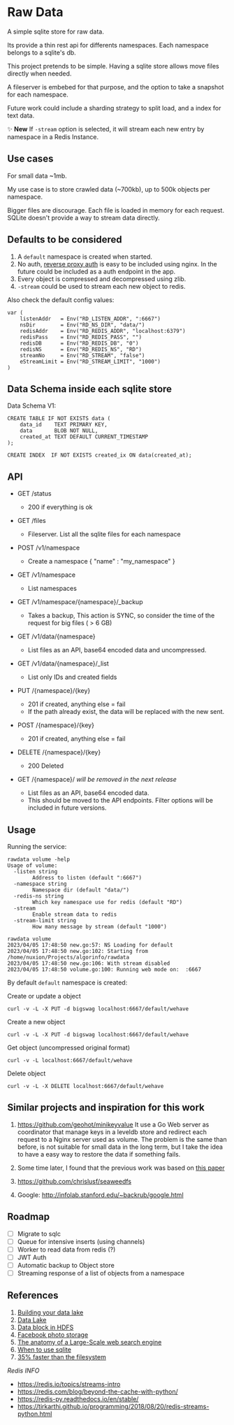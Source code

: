 # Raw Data

A simple sqlite store for raw data. 

Its provide a thin rest api for differents namespaces. Each namespace belongs to a sqlite's db. 

This project pretends to be simple. Having a sqlite store allows move files directly when needed.

A fileserver is embebed for that purpose, and the option to take a snapshot for each namespace.

Future work could include a sharding strategy to split load, and a index for text data. 

:sparkles: **New** If `-stream` option is selected, it will stream each new entry by namespace in a Redis Instance. 


## Use cases

For small data ~1mb. 

My use case is to store crawled data (~700kb), up to 500k objects per namespace.

Bigger files are discourage. Each file is loaded in memory for each request. SQLite doesn't provide a way to stream data directly. 

## Defaults to be considered

1. A `default` namespace is created when started. 
2. No auth, [reverse proxy auth](https://docs.nginx.com/nginx/admin-guide/security-controls/configuring-subrequest-authentication/) is easy to be included using nginx. In the future could be included as a auth endpoint in the app.
3. Every object is compressed and decompressed using zlib.
4. `-stream` could be used to stream each new object to redis.

Also check the default config values:

```
var (
	listenAddr   = Env("RD_LISTEN_ADDR", ":6667")
	nsDir        = Env("RD_NS_DIR", "data/")
	redisAddr    = Env("RD_REDIS_ADDR", "localhost:6379")
	redisPass    = Env("RD_REDIS_PASS", "")
	redisDB      = Env("RD_REDIS_DB", "0")
	redisNS      = Env("RD_REDIS_NS", "RD")
	streamNo     = Env("RD_STREAM", "false")
	eStreamLimit = Env("RD_STREAM_LIMIT", "1000")
)
```

## Data Schema inside each sqlite store

Data Schema V1:

```
CREATE TABLE IF NOT EXISTS data (
	data_id    TEXT PRIMARY KEY,
    data       BLOB NOT NULL,
	created_at TEXT DEFAULT CURRENT_TIMESTAMP
);

CREATE INDEX  IF NOT EXISTS created_ix ON data(created_at);
```


## API

- GET /status
  - 200 if everything is ok

- GET /files
  - Fileserver. List all the sqlite files for each namespace
  
- POST /v1/namespace
  - Create a namespace
  { "name" : "my_namespace" }

- GET /v1/namespace
  - List namespaces

- GET /v1/namespace/{namespace}/_backup 
  - Takes a backup, This action is SYNC, so consider the time of the request for big files ( > 6 GB)
  
- GET /v1/data/{namespace} 
  - List files as an API, base64 encoded data and uncompressed.
  
- GET /v1/data/{namespace}/_list 
  - List only IDs and created fields
  
- PUT /{namespace}/{key}
  - 201 if created, anything else = fail
  - If the path already exist, the data will be replaced with the new sent.
  
- POST /{namespace}/{key}
  - 201 if created, anything else = fail

- DELETE /{namespace}/{key}
  - 200 Deleted
  
- GET /{namespace}/ *will be removed in the next release*
  - List files as an API, base64 encoded data.
  - This should be moved to the API endpoints. Filter options will be included
  in future versions.


## Usage

Running the service:

```
rawdata volume -help
Usage of volume:
  -listen string
    	Address to listen (default ":6667")
  -namespace string
    	Namespace dir (default "data/")
  -redis-ns string
    	Which key namespace use for redis (default "RD")
  -stream
    	Enable stream data to redis
  -stream-limit string
    	How many message by stream (default "1000")
```

```
rawdata volume
2023/04/05 17:48:50 new.go:57: NS Loading for default
2023/04/05 17:48:50 new.go:102: Starting from /home/nuxion/Projects/algorinfo/rawdata
2023/04/05 17:48:50 new.go:106: With stream disabled
2023/04/05 17:48:50 volume.go:100: Running web mode on:  :6667
```

By default `default` namespace is created: 

Create or update a object
```
curl -v -L -X PUT -d bigswag localhost:6667/default/wehave
```

Create a new object
```
curl -v -L -X PUT -d bigswag localhost:6667/default/wehave
```

Get object (uncompressed original format)
```
curl -v -L localhost:6667/default/wehave
```

Delete object
```
curl -v -L -X DELETE localhost:6667/default/wehave
```


## Similar projects and inspiration for this work

1. https://github.com/geohot/minikeyvalue
It use a Go Web server as coordinator that manage keys in a leveldb store and redirect each request to a Nginx server used as volume. 
The problem is the same than before, is not suitable for small data in the long term, but I take the idea to have a easy way to restore the data if something fails. 

2. Some time later, I found that the previous work was based on [this paper](https://www.usenix.org/legacy/event/osdi10/tech/full_papers/Beaver.pdf) 

3. https://github.com/chrislusf/seaweedfs 


4. Google: http://infolab.stanford.edu/~backrub/google.html

## Roadmap

- [ ] Migrate to sqlc
- [ ] Queue for intensive inserts (using channels)
- [ ] Worker to read data from redis (?) 
- [ ] JWT Auth
- [ ] Automatic backup to Object store
- [ ] Streaming response of a list of objects from a namespace

## References

1. [Building your data lake](https://cloudblogs.microsoft.com/industry-blog/en-gb/technetuk/2020/04/09/building-your-data-lake-on-azure-data-lake-storage-gen2-part-1/)
2. [Data Lake](https://en.wikipedia.org/wiki/Data_lake) 
3. [Data block in HDFS](https://data-flair.training/blogs/data-block/)
4. [Facebook photo storage](https://www.usenix.org/legacy/event/osdi10/tech/full_papers/Beaver.pdf)
5. [The anatomy of a Large-Scale web search engine](http://infolab.stanford.edu/~backrub/google.html)
8. [When to use sqlite](https://www.sqlite.org/whentouse.html)
9. [35% faster than the filesystem](https://www.sqlite.org/fasterthanfs.html)

*Redis INFO*

- https://redis.io/topics/streams-intro
- https://redis.com/blog/beyond-the-cache-with-python/
- https://redis-py.readthedocs.io/en/stable/
- https://tirkarthi.github.io/programming/2018/08/20/redis-streams-python.html 
